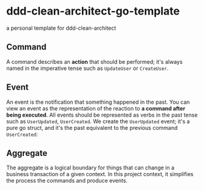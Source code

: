 # ddd-clean-architect-go-template
a personal template for ddd-clean-architect


## Command

A command describes an **action** that should be performed; it's always named in the imperative tense such as `UpdateUser` or `CreateUser`.


## Event

An event is the notification that something happened in the past. You can view an event as the representation of the reaction to **a command after being executed**. 
All events should be represented as verbs in the past tense such as `UserUpdated`, `UserCreated`.
We create the `UserUpdated` event; it's a pure go struct, and it's the past equivalent to the previous command `UserCreated`:

## Aggregate

The aggregate is a logical boundary for things that can change in a business transaction of a given context. 
In this project context, it simplifies the process the commands and produce events.